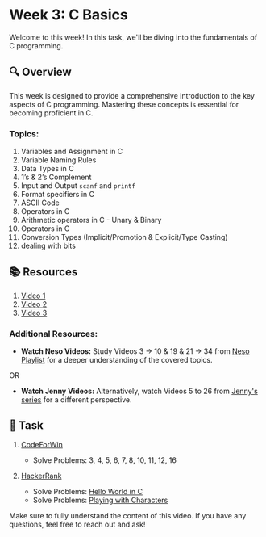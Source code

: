 # Week 3: C Basics

Welcome to this week! In this task, we'll be diving into the fundamentals of C programming.

## 🔍 Overview

This week is designed to provide a comprehensive introduction to the key aspects of C programming. Mastering these concepts is essential for becoming proficient in C.

### Topics:

1. Variables and Assignment in C
2. Variable Naming Rules
3. Data Types in C
4. 1’s & 2’s Complement
5. Input and Output `scanf` and `printf`
6. Format specifiers in C
7. ASCII Code
8. Operators in C
9. Arithmetic operators in C - Unary & Binary
10. Operators in C
11. Conversion Types (Implicit/Promotion & Explicit/Type Casting)
12. dealing with bits

## 📚 Resources

1. [Video 1](https://youtu.be/gvA3MGSgalU?si=7Mzbe_qxeDXrREYp)
2. [Video 2](https://youtu.be/Xt79bGH_NH0?si=jyWGTMCiZ_pqQfgq)
3. [Video 3](https://youtu.be/auGvwQHUvlY?si=iP6nWall-5RYYTN5)


### Additional Resources:

- **Watch Neso Videos:** Study Videos 3 → 10 & 19 & 21 → 34 from [Neso Playlist](https://www.youtube.com/playlist?list=PLBlnK6fEyqRggZZgYpPMUxdY1CYkZtARR) for a deeper understanding of the covered topics.

OR

- **Watch Jenny Videos:** Alternatively, watch Videos 5 to 26 from [Jenny's series](https://www.youtube.com/playlist?list=PLdo5W4Nhv31a8UcMN9-35ghv8qyFWD9_S) for a different perspective.
  
  
## 📝 Task

1. [CodeForWin](https://codeforwin.org/c-programming/basic-programming-practice-problems)
   - Solve Problems: 3, 4, 5, 6, 7, 8, 10, 11, 12, 16

2. [HackerRank](https://www.hackerrank.com/challenges/hello-world-c?isFullScreen=true)
   - Solve Problems: [Hello World in C](https://www.hackerrank.com/challenges/hello-world-c?isFullScreen=true)
   - Solve Problems: [Playing with Characters](https://www.hackerrank.com/challenges/playing-with-characters/problem?isFullScreen=true)

Make sure to fully understand the content of this video. If you have any questions, feel free to reach out and ask!
